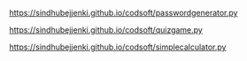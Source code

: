 https://sindhubejjenki.github.io/codsoft/passwordgenerator.py

https://sindhubejjenki.github.io/codsoft/quizgame.py

 https://sindhubejjenki.github.io/codsoft/simplecalculator.py
